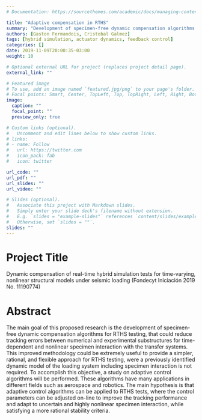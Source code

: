 ```yaml
---
# Documentation: https://sourcethemes.com/academic/docs/managing-content/

title: "Adaptive compensation in RTHS"
summary: "Development of specimen-free dynamic compensation algorithms for RTHS testing"
authors: [Gaston Fermandois, Cristobal Galmez]
tags: [hybrid simulation, actuator dynamics, feedback control]
categories: []
date: 2019-11-09T20:00:35-03:00
weight: 10

# Optional external URL for project (replaces project detail page).
external_link: ""

# Featured image
# To use, add an image named `featured.jpg/png` to your page's folder.
# Focal points: Smart, Center, TopLeft, Top, TopRight, Left, Right, BottomLeft, Bottom, BottomRight.
image:
  caption: ""
  focal_point: ""
  preview_only: true

# Custom links (optional).
#   Uncomment and edit lines below to show custom links.
# links:
# - name: Follow
#   url: https://twitter.com
#   icon_pack: fab
#   icon: twitter

url_code: ""
url_pdf: ""
url_slides: ""
url_video: ""

# Slides (optional).
#   Associate this project with Markdown slides.
#   Simply enter your slide deck's filename without extension.
#   E.g. `slides = "example-slides"` references `content/slides/example-slides.md`.
#   Otherwise, set `slides = ""`.
slides: ""
---
```


# Project Title

Dynamic compensation of real-time hybrid simulation tests for time-varying, nonlinear structural models under seismic loading (Fondecyt Iniciación 2019 No. 11190774)

# Abstract

 The main goal of this proposed research is the development of specimen-free dynamic compensation algorithms for RTHS testing, that could reduce tracking errors between numerical and experimental substructures for time-dependent and nonlinear specimen interaction with the transfer systems. This improved methodology could be extremely useful to provide a simpler, rational, and flexible approach for RTHS testing, were a previously identified dynamic model of the loading system including specimen interaction is not required. To accomplish this objective, a study on adaptive control algorithms will be performed. These algorithms have many applications in different fields such as aerospace and robotics. The main hypothesis is that adaptive control algorithms can be applied to RTHS tests, where the control parameters can be adjusted on-line to improve the tracking performance and adapt to uncertain and highly nonlinear specimen interaction, while satisfying a more rational stability criteria.
